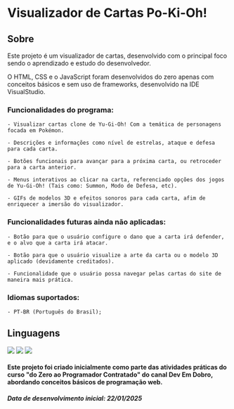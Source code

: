 # Visualizador de Cartas Po-Ki-Oh!

<h2>Sobre</h2>
<p>Este projeto é um visualizador de cartas, desenvolvido com o principal foco sendo o aprendizado e estudo do desenvolvedor.</p>
<p>O HTML, CSS e o JavaScript foram desenvolvidos do zero apenas com conceitos básicos e sem uso de frameworks, desenvolvido na IDE VisualStudio.</p>

<h3>Funcionalidades do programa:</h3>

    - Visualizar cartas clone de Yu-Gi-Oh! Com a temática de personagens focada em Pokémon.

    - Descrições e informações como nível de estrelas, ataque e defesa para cada carta.

    - Botões funcionais para avançar para a próxima carta, ou retroceder para a carta anterior.

    - Menus interativos ao clicar na carta, referenciado opções dos jogos de Yu-Gi-Oh! (Tais como: Summon, Modo de Defesa, etc).

    - GIFs de modelos 3D e efeitos sonoros para cada carta, afim de enriquecer a imersão do visualizador.
    
<h3>Funcionalidades futuras ainda não aplicadas:</h3>

    - Botão para que o usuário configure o dano que a carta irá defender, e o alvo que a carta irá atacar.
    
    - Botão para que o usuário visualize a arte da carta ou o modelo 3D aplicado (devidamente creditados).

    - Funcionalidade que o usuário possa navegar pelas cartas do site de maneira mais prática.
    
<h3>Idiomas suportados:</h3>

    - PT-BR (Português do Brasil);
    

<h2>Linguagens</h2>
<div>
  <img src="https://img.shields.io/badge/HTML-239120?style=for-the-badge&logo=html5&logoColor=white">
  <img src="https://img.shields.io/badge/CSS-239120?&style=for-the-badge&logo=css3&logoColor=white">
  <img src="https://img.shields.io/badge/JavaScript-F7DF1E?style=for-the-badge&logo=javascript&logoColor=black">
</div>

<h4>Este projeto foi criado inicialmente como parte das atividades práticas do curso "do Zero ao Programador Contratado" do canal Dev Em Dobro, abordando conceitos básicos de programação web.</h4>
<h5>Data de desenvolvimento inicial: 22/01/2025</h5>

